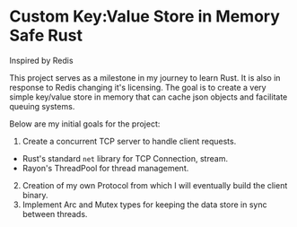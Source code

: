 # Custom Key:Value Store in Memory Safe Rust
Inspired by Redis

This project serves as a milestone in my journey to learn Rust. It is also in response to Redis changing it's licensing.
The goal is to create a very simple key/value store in memory that can cache json objects and facilitate queuing systems.

Below are my initial goals for the project:
1. Create a concurrent TCP server to handle client requests.
 - Rust's standard `net` library for TCP Connection, stream.
 - Rayon's ThreadPool for thread management.
2. Creation of my own Protocol from which I will eventually build the client binary.
3. Implement Arc and Mutex types for keeping the data store in sync between threads.
